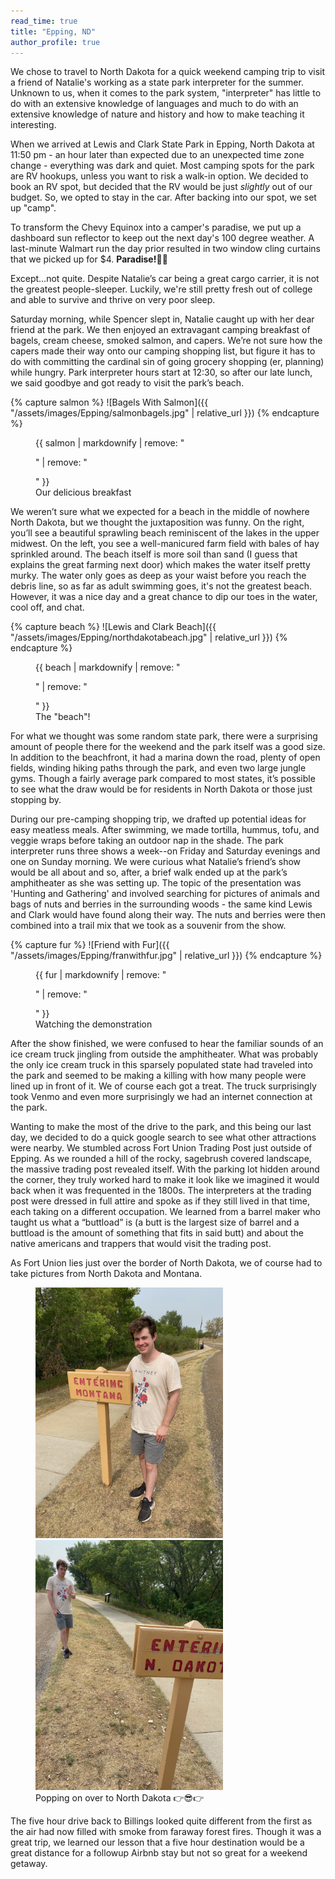 ```yaml
---
read_time: true
title: "Epping, ND"
author_profile: true
---
```


We chose to travel to North Dakota for a quick weekend camping trip to visit a friend of Natalie's working as a state park interpreter for the summer. Unknown to us, when it comes to the park system, "interpreter" has little to do with an extensive knowledge of languages and much to do with an extensive knowledge of nature and history and how to make teaching it interesting.

When we arrived at Lewis and Clark State Park in Epping, North Dakota at 11:50 pm - an hour later than expected due to an unexpected time zone change - everything was dark and quiet. Most camping spots for the park are RV hookups, unless you want to risk a walk-in option. We decided to book an RV spot, but decided that the RV would be just _slightly_ out of our budget. So, we opted to stay in the car. After backing into our spot, we set up "camp".

To transform the Chevy Equinox into a camper's paradise, we put up a dashboard sun reflector to keep out the next day's 100 degree weather. A last-minute Walmart run the day prior resulted in two window cling curtains that we picked up for $4. **Paradise!**🌴🌞

Except...not quite. Despite Natalie’s car being a great cargo carrier, it is not the greatest people-sleeper. Luckily, we're still pretty fresh out of college and able to survive and thrive on very poor sleep.

Saturday morning, while Spencer slept in, Natalie caught up with her dear friend at the park. We then enjoyed an extravagant camping breakfast of bagels, cream cheese, smoked salmon, and capers. We’re not sure how the capers made their way onto our camping shopping list, but figure it has to do with committing the cardinal sin of going grocery shopping (er, planning) while hungry. Park interpreter hours start at 12:30, so after our late lunch, we said goodbye and got ready to visit the park’s beach.

{% capture salmon %}
![Bagels With Salmon]({{ "/assets/images/Epping/salmonbagels.jpg" | relative_url }})
{% endcapture %}

<figure class="align-center" style="width: 300px">
  {{ salmon | markdownify | remove: "<p>" | remove: "</p>" }}
  <figcaption class="fig-caption">Our delicious breakfast</figcaption>
</figure>


We weren’t sure what we expected for a beach in the middle of nowhere North Dakota, but we thought the juxtaposition was funny. On the right, you’ll see a beautiful sprawling beach reminiscent of the lakes in the upper midwest. On the left, you see a well-manicured farm field with bales of hay sprinkled around. The beach itself is more soil than sand (I guess that explains the great farming next door) which makes the water itself pretty murky. The water only goes as deep as your waist before you reach the debris line, so as far as adult swimming goes, it's not the greatest beach. However, it was a nice day and a great chance to dip our toes in the water, cool off, and chat.

{% capture beach %}
![Lewis and Clark Beach]({{ "/assets/images/Epping/northdakotabeach.jpg" | relative_url }})
{% endcapture %}

<figure class="align-center" style="width: 300px">
  {{ beach | markdownify | remove: "<p>" | remove: "</p>" }}
  <figcaption class="fig-caption">The "beach"!</figcaption>
</figure>

For what we thought was some random state park, there were a surprising amount of people there for the weekend and the park itself was a good size. In addition to the beachfront, it had a marina down the road, plenty of open fields, winding hiking paths through the park, and even two large jungle gyms. Though a fairly average park compared to most states, it’s possible to see what the draw would be for residents in North Dakota or those just stopping by.

During our pre-camping shopping trip, we drafted up potential ideas for easy meatless meals. After swimming, we made tortilla, hummus, tofu, and veggie wraps before taking an outdoor nap in the shade. The park interpreter runs three shows a week--on Friday and Saturday evenings and one on Sunday morning. We were curious what Natalie’s friend’s show would be all about and so, after, a brief walk ended up at the park’s amphitheater as she was setting up. The topic of the presentation was 'Hunting and Gathering' and involved searching for pictures of animals and bags of nuts and berries in the surrounding woods - the same kind Lewis and Clark would have found along their way. The nuts and berries were then combined into a trail mix that we took as a souvenir from the show.

{% capture fur %}
![Friend with Fur]({{ "/assets/images/Epping/franwithfur.jpg" | relative_url }})
{% endcapture %}

<figure class="align-center" style="width: 300px">
  {{ fur | markdownify | remove: "<p>" | remove: "</p>" }}
  <figcaption class="fig-caption">Watching the demonstration</figcaption>
</figure>

After the show finished, we were confused to hear the familiar sounds of an ice cream truck jingling from outside the amphitheater. What was probably the only ice cream truck in this sparsely populated state had traveled into the park and seemed to be making a killing with how many people were lined up in front of it. We of course each got a treat. The truck surprisingly took Venmo and even more surprisingly we had an internet connection at the park.

Wanting to make the most of the drive to the park, and this being our last day, we decided to do a quick google search to see what other attractions were nearby. We stumbled across Fort Union Trading Post just outside of Epping. As we rounded a hill of the rocky, sagebrush covered landscape, the massive trading post revealed itself. With the parking lot hidden around the corner, they truly worked hard to make it look like we imagined it would back when it was frequented in the 1800s. The interpreters at the trading post were dressed in full attire and spoke as if they still lived in that time, each taking on a different occupation. We learned from a barrel maker who taught us what a “buttload” is (a butt is the largest size of barrel and a buttload is the amount of something that fits in said butt) and about the native americans and trappers that would visit the trading post.

As Fort Union lies just over the border of North Dakota, we of course had to take pictures from North Dakota and Montana.

<figure class="half align-center" style="width: 300px">
    <a href="/assets/images/Epping/enteringmontana.jpg"><img src="/assets/images/Epping/enteringmontana.jpg" alt="Spencer in Montana"></a>
    <a href="/assets/images/Epping/enternorthdakota.jpg"><img src="/assets/images/Epping/enternorthdakota.jpg" alt="Spencer in North Dakota"></a>
     <figcaption class="fig-caption">Popping on over to North Dakota 👉😎👉</figcaption>
</figure>

The five hour drive back to Billings looked quite different from the first as the air had now filled with smoke from faraway forest fires. Though it was a great trip, we learned our lesson that a five hour destination would be a great distance for a followup Airbnb stay but not so great for a weekend getaway.
